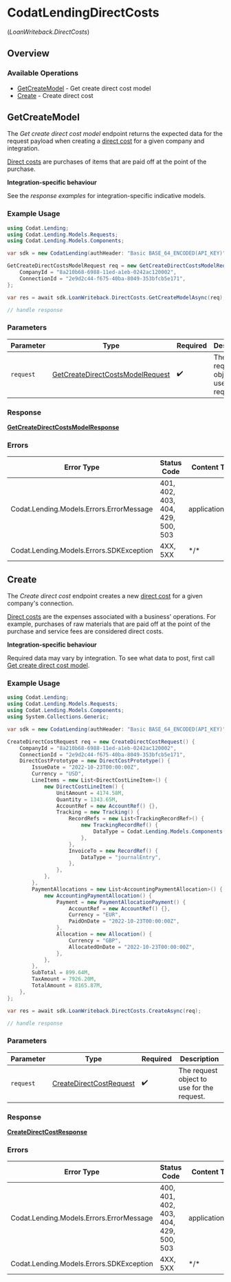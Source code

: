 # CodatLendingDirectCosts
(*LoanWriteback.DirectCosts*)

## Overview

### Available Operations

* [GetCreateModel](#getcreatemodel) - Get create direct cost model
* [Create](#create) - Create direct cost

## GetCreateModel

The *Get create direct cost model* endpoint returns the expected data for the request payload when creating a [direct cost](https://docs.codat.io/lending-api#/schemas/DirectCost) for a given company and integration.

[Direct costs](https://docs.codat.io/lending-api#/schemas/DirectCost) are purchases of items that are paid off at the point of the purchase.

**Integration-specific behaviour**

See the *response examples* for integration-specific indicative models.


### Example Usage

```csharp
using Codat.Lending;
using Codat.Lending.Models.Requests;
using Codat.Lending.Models.Components;

var sdk = new CodatLending(authHeader: "Basic BASE_64_ENCODED(API_KEY)");

GetCreateDirectCostsModelRequest req = new GetCreateDirectCostsModelRequest() {
    CompanyId = "8a210b68-6988-11ed-a1eb-0242ac120002",
    ConnectionId = "2e9d2c44-f675-40ba-8049-353bfcb5e171",
};

var res = await sdk.LoanWriteback.DirectCosts.GetCreateModelAsync(req);

// handle response
```

### Parameters

| Parameter                                                                                     | Type                                                                                          | Required                                                                                      | Description                                                                                   |
| --------------------------------------------------------------------------------------------- | --------------------------------------------------------------------------------------------- | --------------------------------------------------------------------------------------------- | --------------------------------------------------------------------------------------------- |
| `request`                                                                                     | [GetCreateDirectCostsModelRequest](../../Models/Requests/GetCreateDirectCostsModelRequest.md) | :heavy_check_mark:                                                                            | The request object to use for the request.                                                    |

### Response

**[GetCreateDirectCostsModelResponse](../../Models/Requests/GetCreateDirectCostsModelResponse.md)**

### Errors

| Error Type                               | Status Code                              | Content Type                             |
| ---------------------------------------- | ---------------------------------------- | ---------------------------------------- |
| Codat.Lending.Models.Errors.ErrorMessage | 401, 402, 403, 404, 429, 500, 503        | application/json                         |
| Codat.Lending.Models.Errors.SDKException | 4XX, 5XX                                 | \*/\*                                    |

## Create

The *Create direct cost* endpoint creates a new [direct cost](https://docs.codat.io/lending-api#/schemas/DirectCost) for a given company's connection.

[Direct costs](https://docs.codat.io/lending-api#/schemas/DirectCost) are the expenses associated with a business' operations. For example, purchases of raw materials that are paid off at the point of the purchase and service fees are considered direct costs.

**Integration-specific behaviour**

Required data may vary by integration. To see what data to post, first call [Get create direct cost model](https://docs.codat.io/lending-api#/operations/get-create-directCosts-model).

### Example Usage

```csharp
using Codat.Lending;
using Codat.Lending.Models.Requests;
using Codat.Lending.Models.Components;
using System.Collections.Generic;

var sdk = new CodatLending(authHeader: "Basic BASE_64_ENCODED(API_KEY)");

CreateDirectCostRequest req = new CreateDirectCostRequest() {
    CompanyId = "8a210b68-6988-11ed-a1eb-0242ac120002",
    ConnectionId = "2e9d2c44-f675-40ba-8049-353bfcb5e171",
    DirectCostPrototype = new DirectCostPrototype() {
        IssueDate = "2022-10-23T00:00:00Z",
        Currency = "USD",
        LineItems = new List<DirectCostLineItem>() {
            new DirectCostLineItem() {
                UnitAmount = 4174.58M,
                Quantity = 1343.65M,
                AccountRef = new AccountRef() {},
                Tracking = new Tracking() {
                    RecordRefs = new List<TrackingRecordRef>() {
                        new TrackingRecordRef() {
                            DataType = Codat.Lending.Models.Components.TrackingRecordRefDataType.TrackingCategories,
                        },
                    },
                    InvoiceTo = new RecordRef() {
                        DataType = "journalEntry",
                    },
                },
            },
        },
        PaymentAllocations = new List<AccountingPaymentAllocation>() {
            new AccountingPaymentAllocation() {
                Payment = new PaymentAllocationPayment() {
                    AccountRef = new AccountRef() {},
                    Currency = "EUR",
                    PaidOnDate = "2022-10-23T00:00:00Z",
                },
                Allocation = new Allocation() {
                    Currency = "GBP",
                    AllocatedOnDate = "2022-10-23T00:00:00Z",
                },
            },
        },
        SubTotal = 899.64M,
        TaxAmount = 7926.20M,
        TotalAmount = 8165.87M,
    },
};

var res = await sdk.LoanWriteback.DirectCosts.CreateAsync(req);

// handle response
```

### Parameters

| Parameter                                                                   | Type                                                                        | Required                                                                    | Description                                                                 |
| --------------------------------------------------------------------------- | --------------------------------------------------------------------------- | --------------------------------------------------------------------------- | --------------------------------------------------------------------------- |
| `request`                                                                   | [CreateDirectCostRequest](../../Models/Requests/CreateDirectCostRequest.md) | :heavy_check_mark:                                                          | The request object to use for the request.                                  |

### Response

**[CreateDirectCostResponse](../../Models/Requests/CreateDirectCostResponse.md)**

### Errors

| Error Type                               | Status Code                              | Content Type                             |
| ---------------------------------------- | ---------------------------------------- | ---------------------------------------- |
| Codat.Lending.Models.Errors.ErrorMessage | 400, 401, 402, 403, 404, 429, 500, 503   | application/json                         |
| Codat.Lending.Models.Errors.SDKException | 4XX, 5XX                                 | \*/\*                                    |